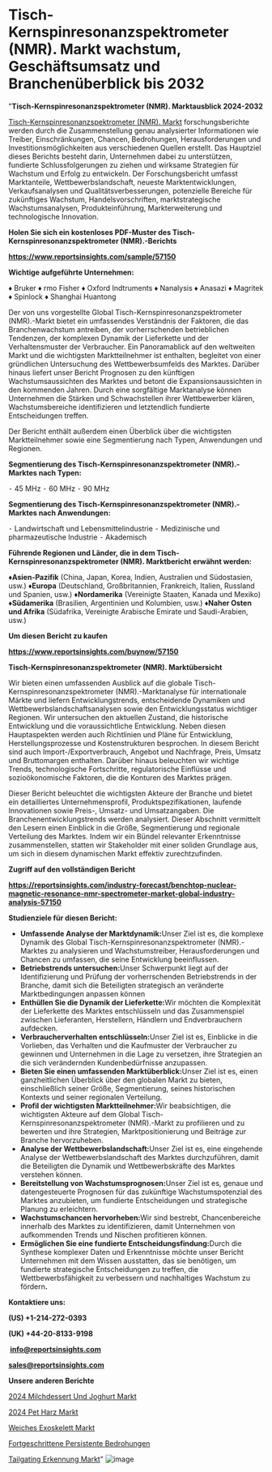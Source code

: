 # Tisch-Kernspinresonanzspektrometer (NMR). Markt wachstum, Geschäftsumsatz und Branchenüberblick bis 2032

"<strong><b>Tisch-Kernspinresonanzspektrometer (NMR). Marktausblick 2024-2032</b></strong>

<a href=https://www.reportsinsights.com/sample/57150>Tisch-Kernspinresonanzspektrometer (NMR). Markt</a> forschungsberichte werden durch die Zusammenstellung genau analysierter Informationen wie Treiber, Einschränkungen, Chancen, Bedrohungen, Herausforderungen und Investitionsmöglichkeiten aus verschiedenen Quellen erstellt. Das Hauptziel dieses Berichts besteht darin, Unternehmen dabei zu unterstützen, fundierte Schlussfolgerungen zu ziehen und wirksame Strategien für Wachstum und Erfolg zu entwickeln. Der Forschungsbericht umfasst Marktanteile, Wettbewerbslandschaft, neueste Marktentwicklungen, Verkaufsanalysen und Qualitätsverbesserungen, potenzielle Bereiche für zukünftiges Wachstum, Handelsvorschriften, marktstrategische Wachstumsanalysen, Produkteinführung, Markterweiterung und technologische Innovation.

<strong><b>Holen Sie sich ein kostenloses PDF-Muster des Tisch-Kernspinresonanzspektrometer (NMR).-Berichts</b></strong>

<a href=https://www.reportsinsights.com/sample/57150><strong><u>https://www.reportsinsights.com/sample/57150</u></strong></a>

<strong>Wichtige aufgeführte Unternehmen:</strong>

♦ Bruker
♦ rmo Fisher
♦ Oxford Indtruments
♦ Nanalysis
♦ Anasazi
♦ Magritek
♦ Spinlock
♦ Shanghai Huantong

Der von uns vorgestellte Global Tisch-Kernspinresonanzspektrometer (NMR).-Markt bietet ein umfassendes Verständnis der Faktoren, die das Branchenwachstum antreiben, der vorherrschenden betrieblichen Tendenzen, der komplexen Dynamik der Lieferkette und der Verhaltensmuster der Verbraucher. Ein Panoramablick auf den weltweiten Markt und die wichtigsten Marktteilnehmer ist enthalten, begleitet von einer gründlichen Untersuchung des Wettbewerbsumfelds des Marktes. Darüber hinaus liefert unser Bericht Prognosen zu den künftigen Wachstumsaussichten des Marktes und betont die Expansionsaussichten in den kommenden Jahren. Durch eine sorgfältige Marktanalyse können Unternehmen die Stärken und Schwachstellen ihrer Wettbewerber klären, Wachstumsbereiche identifizieren und letztendlich fundierte Entscheidungen treffen.

Der Bericht enthält außerdem einen Überblick über die wichtigsten Marktteilnehmer sowie eine Segmentierung nach Typen, Anwendungen und Regionen.

<strong>Segmentierung des Tisch-Kernspinresonanzspektrometer (NMR).-Marktes nach Typen:</strong>

⁃ 45 MHz
⁃ 60 MHz
⁃ 90 MHz

<strong>Segmentierung des Tisch-Kernspinresonanzspektrometer (NMR).-Marktes nach Anwendungen:</strong>

⁃ Landwirtschaft und Lebensmittelindustrie
⁃ Medizinische und pharmazeutische Industrie
⁃ Akademisch

<strong><b>Führende Regionen und Länder, die in dem Tisch-Kernspinresonanzspektrometer (NMR). Marktbericht erwähnt werden:</b></strong>

<strong><b>♦Asien-Pazifik</b></strong> (China, Japan, Korea, Indien, Australien und Südostasien, usw.)
<strong><b>♦Europa</b></strong> (Deutschland, Großbritannien, Frankreich, Italien, Russland und Spanien, usw.)
♦<strong><b>Nordamerika</b></strong> (Vereinigte Staaten, Kanada und Mexiko)
<strong><b>♦Südamerika</b></strong> (Brasilien, Argentinien und Kolumbien, usw.)
<strong><b>♦Naher Osten und Afrika</b></strong> (Südafrika, Vereinigte Arabische Emirate und Saudi-Arabien, usw.)

<strong>Um diesen Bericht zu kaufen</strong>

<a href=https://www.reportsinsights.com/buynow/57150><strong><u>https://www.reportsinsights.com/buynow/57150</u></strong></a>

<strong>Tisch-Kernspinresonanzspektrometer (NMR). Marktübersicht</strong>

Wir bieten einen umfassenden Ausblick auf die globale Tisch-Kernspinresonanzspektrometer (NMR).-Marktanalyse für internationale Märkte und liefern Entwicklungstrends, entscheidende Dynamiken und Wettbewerbslandschaftsanalysen sowie den Entwicklungsstatus wichtiger Regionen. Wir untersuchen den aktuellen Zustand, die historische Entwicklung und die voraussichtliche Entwicklung. Neben diesen Hauptaspekten werden auch Richtlinien und Pläne für Entwicklung, Herstellungsprozesse und Kostenstrukturen besprochen. In diesem Bericht sind auch Import-/Exportverbrauch, Angebot und Nachfrage, Preis, Umsatz und Bruttomargen enthalten. Darüber hinaus beleuchten wir wichtige Trends, technologische Fortschritte, regulatorische Einflüsse und sozioökonomische Faktoren, die die Konturen des Marktes prägen.

Dieser Bericht beleuchtet die wichtigsten Akteure der Branche und bietet ein detailliertes Unternehmensprofil, Produktspezifikationen, laufende Innovationen sowie Preis-, Umsatz- und Umsatzangaben. Die Branchenentwicklungstrends werden analysiert. Dieser Abschnitt vermittelt den Lesern einen Einblick in die Größe, Segmentierung und regionale Verteilung des Marktes. Indem wir ein Bündel relevanter Erkenntnisse zusammenstellen, statten wir Stakeholder mit einer soliden Grundlage aus, um sich in diesem dynamischen Markt effektiv zurechtzufinden.

<strong>Zugriff auf den vollständigen Bericht</strong>

<a href=https://reportsinsights.com/industry-forecast/benchtop-nuclear-magnetic-resonance-nmr-spectrometer-market-global-industry-analysis-57150><strong>https://reportsinsights.com/industry-forecast/benchtop-nuclear-magnetic-resonance-nmr-spectrometer-market-global-industry-analysis-57150</strong></a>

<strong>Studienziele für diesen Bericht:</strong>
<ul>
  <li><strong>Umfassende Analyse der Marktdynamik:</strong>Unser Ziel ist es, die komplexe Dynamik des Global Tisch-Kernspinresonanzspektrometer (NMR).-Marktes zu analysieren und Wachstumstreiber, Herausforderungen und Chancen zu umfassen, die seine Entwicklung beeinflussen.</li>
  <li><strong>Betriebstrends untersuchen:</strong>Unser Schwerpunkt liegt auf der Identifizierung und Prüfung der vorherrschenden Betriebstrends in der Branche, damit sich die Beteiligten strategisch an veränderte Marktbedingungen anpassen können</li>
  <li><strong>Enthüllen Sie die Dynamik der Lieferkette:</strong>Wir möchten die Komplexität der Lieferkette des Marktes entschlüsseln und das Zusammenspiel zwischen Lieferanten, Herstellern, Händlern und Endverbrauchern aufdecken.</li>
  <li><strong>Verbraucherverhalten entschlüsseln:</strong>Unser Ziel ist es, Einblicke in die Vorlieben, das Verhalten und die Kaufmuster der Verbraucher zu gewinnen und Unternehmen in die Lage zu versetzen, ihre Strategien an die sich verändernden Kundenbedürfnisse anzupassen.</li>
  <li><strong>Bieten Sie einen umfassenden Marktüberblick:</strong>Unser Ziel ist es, einen ganzheitlichen Überblick über den globalen Markt zu bieten, einschließlich seiner Größe, Segmentierung, seines historischen Kontexts und seiner regionalen Verteilung.</li>
  <li><strong>Profil der wichtigsten Marktteilnehmer:</strong>Wir beabsichtigen, die wichtigsten Akteure auf dem Global Tisch-Kernspinresonanzspektrometer (NMR).-Markt zu profilieren und zu bewerten und ihre Strategien, Marktpositionierung und Beiträge zur Branche hervorzuheben.</li>
  <li><strong>Analyse der Wettbewerbslandschaft:</strong>Unser Ziel ist es, eine eingehende Analyse der Wettbewerbslandschaft des Marktes durchzuführen, damit die Beteiligten die Dynamik und Wettbewerbskräfte des Marktes verstehen können.</li>
  <li><strong>Bereitstellung von Wachstumsprognosen:</strong>Unser Ziel ist es, genaue und datengesteuerte Prognosen für das zukünftige Wachstumspotenzial des Marktes anzubieten, um fundierte Entscheidungen und strategische Planung zu erleichtern.</li>
  <li><strong>Wachstumschancen hervorheben:</strong>Wir sind bestrebt, Chancenbereiche innerhalb des Marktes zu identifizieren, damit Unternehmen von aufkommenden Trends und Nischen profitieren können.</li>
  <li><strong>Ermöglichen Sie eine fundierte Entscheidungsfindung:</strong>Durch die Synthese komplexer Daten und Erkenntnisse möchte unser Bericht Unternehmen mit dem Wissen ausstatten, das sie benötigen, um fundierte strategische Entscheidungen zu treffen, die Wettbewerbsfähigkeit zu verbessern und nachhaltiges Wachstum zu fördern<strong>.</strong></li>
</ul>
<strong>Kontaktiere uns:</strong>

<strong>(US) +1-214-272-0393</strong>

<strong>(UK) +44-20-8133-9198</strong>

<strong> </strong><a href=info@reportsinsights.com><strong><u>info@reportsinsights.com</u></strong></a>

<a href=sales@reportsinsights.com><strong><u>sales@reportsinsights.com</u></strong></a>

<strong>Unsere anderen Berichte</strong>

<a href=https://de.linkedin.com/pulse/2024-milchdessert-und-joghurt-markt-detaillierter-g7fqf/>2024 Milchdessert Und Joghurt Markt</a>

<a href=https://de.linkedin.com/pulse/2024-pet-harz-markt-wichtigste-kundensegmente-pqydf/>2024 Pet Harz Markt</a>

<a href=https://de.linkedin.com/pulse/weiches-exoskelett-markt-booming-regionaly-says-reports/>Weiches Exoskelett Markt</a>

<a href=https://de.linkedin.com/pulse/fortgeschrittene-persistente-bedrohungen/>Fortgeschrittene Persistente Bedrohungen</a>

<a href=https://de.linkedin.com/pulse/tailgating-erkennung-markt-einblicke-markttrends-wei1c/>Tailgating Erkennung Markt</a>"
![image](https://github.com/Jaayaachit/RItrends/assets/158452289/f4d04068-b9f5-48b9-b25e-5b852ce27e52)
